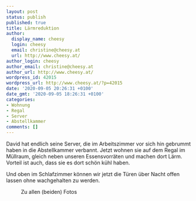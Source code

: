 ```yaml
---
layout: post
status: publish
published: true
title: Lärmreduktion
author:
  display_name: cheesy
  login: cheesy
  email: christine@cheesy.at
  url: http://www.cheesy.at/
author_login: cheesy
author_email: christine@cheesy.at
author_url: http://www.cheesy.at/
wordpress_id: 42015
wordpress_url: http://www.cheesy.at/?p=42015
date: '2020-09-05 20:26:31 +0100'
date_gmt: '2020-09-05 18:26:31 +0100'
categories:
- Wohnung
- Regal
- Server
- Abstellkammer
comments: []
---
```

<!-- wp:paragraph -->
David hat endlich seine Server, die im Arbeitszimmer vor sich hin gebrummt haben in die Abstellkammer verbannt. Jetzt wohnen sie auf dem Regal im Müllraum, gleich neben unseren Essensvorräten und machen dort Lärm. Vorteil ist auch, dass sie es dort schön kühl haben.
<!-- /wp:paragraph -->
<!-- wp:paragraph -->
Und oben im Schlafzimmer können wir jetzt die Türen über Nacht offen lassen ohne wachgehalten zu werden.
<!-- /wp:paragraph -->
<!-- wp:image {"id":41979,"linkDestination":"custom"} -->
<figure class="wp-block-image"><a href="{% link _fotos/leben-in-belfast/2020/larmreduktion/index.md %}"><img src="{% link _fotos/leben-in-belfast/2020/larmreduktion/Lärmreduktion-002.jpg %}" alt="" class="wp-image-41979"></a><br>
<figcaption>Zu allen (beiden) Fotos</figcaption>
</figure>
<!-- /wp:image -->
